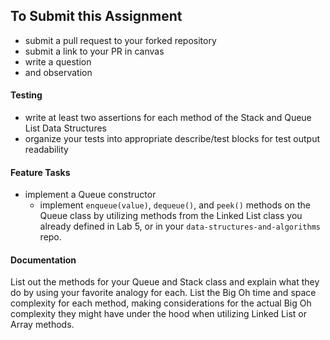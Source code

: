 ## To Submit this Assignment
  * submit a pull request to your forked repository
  * submit a link to your PR in canvas
  * write a question 
  * and observation

#### Testing  
  * write at least two assertions for each method of the Stack and Queue List Data Structures
  * organize your tests into appropriate describe/test blocks for test output readability

#### Feature Tasks  
  * implement a Queue constructor
    * implement `enqueue(value)`, `dequeue()`, and `peek()` methods on the Queue class by utilizing methods from the Linked List class you already defined in Lab 5, or in your `data-structures-and-algorithms` repo. 
  
####  Documentation  
List out the methods for your Queue and Stack class and explain what they do by using your favorite analogy for each.
List the Big Oh time and space complexity for each method, making considerations for the actual Big Oh complexity they might have under the hood when utilizing Linked List or Array methods. 


